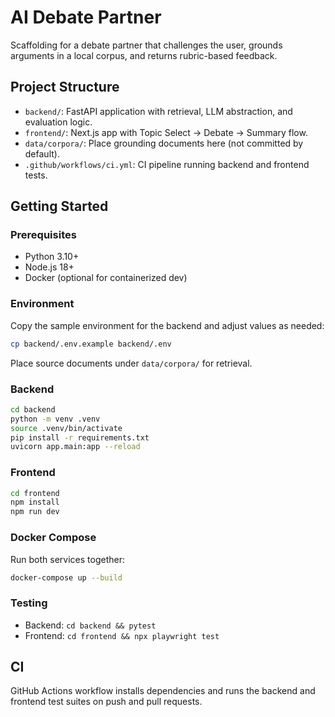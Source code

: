 # AI Debate Partner

Scaffolding for a debate partner that challenges the user, grounds arguments in a local corpus, and returns rubric-based feedback.

## Project Structure

- `backend/`: FastAPI application with retrieval, LLM abstraction, and evaluation logic.
- `frontend/`: Next.js app with Topic Select → Debate → Summary flow.
- `data/corpora/`: Place grounding documents here (not committed by default).
- `.github/workflows/ci.yml`: CI pipeline running backend and frontend tests.

## Getting Started

### Prerequisites

- Python 3.10+
- Node.js 18+
- Docker (optional for containerized dev)

### Environment

Copy the sample environment for the backend and adjust values as needed:

```bash
cp backend/.env.example backend/.env
```

Place source documents under `data/corpora/` for retrieval.

### Backend

```bash
cd backend
python -m venv .venv
source .venv/bin/activate
pip install -r requirements.txt
uvicorn app.main:app --reload
```

### Frontend

```bash
cd frontend
npm install
npm run dev
```

### Docker Compose

Run both services together:

```bash
docker-compose up --build
```

### Testing

- Backend: `cd backend && pytest`
- Frontend: `cd frontend && npx playwright test`

## CI

GitHub Actions workflow installs dependencies and runs the backend and frontend test suites on push and pull requests.

